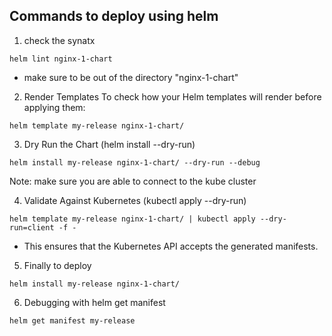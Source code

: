 ## Commands to deploy using helm 

1. check the synatx 
```
helm lint nginx-1-chart
```
* make sure to be out of the directory "nginx-1-chart"

2.  Render Templates To check how your Helm templates will render before applying them:
```
helm template my-release nginx-1-chart/
```

3.  Dry Run the Chart (helm install --dry-run)
```
helm install my-release nginx-1-chart/ --dry-run --debug
```
Note: make sure you are able to connect to the kube cluster 

4. Validate Against Kubernetes (kubectl apply --dry-run)
```
helm template my-release nginx-1-chart/ | kubectl apply --dry-run=client -f -
```
* This ensures that the Kubernetes API accepts the generated manifests.

5. Finally to deploy 
```
helm install my-release nginx-1-chart/
```

6.  Debugging with helm get manifest
```
helm get manifest my-release
```

